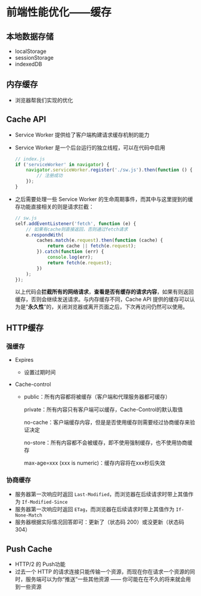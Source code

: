 # 前端性能优化——缓存

## 本地数据存储

- localStorage
- sessionStorage
- indexedDB

## 内存缓存

- 浏览器帮我们实现的优化

## Cache API

- Service Worker  提供给了客户端构建请求缓存机制的能力

- Service Worker 是一个后台运行的独立线程，可以在代码中启用

  ```javascript
  // index.js
  if ('serviceWorker' in navigator) {
      navigator.serviceWorker.register('./sw.js').then(function () {
          // 注册成功
      });
  }
  ```

- 之后需要处理一些 Service Worker 的生命周期事件，而其中与这里提到的缓存功能直接相关的则是请求拦截：

  ```javascript
  // sw.js
  self.addEventListener('fetch', function (e) {
      // 如果有cache则直接返回，否则通过fetch请求
      e.respondWith(
          caches.match(e.request).then(function (cache) {
              return cache || fetch(e.request);
          }).catch(function (err) {
              console.log(err);
              return fetch(e.request);
          })
      );
  });
  ```

  以上代码会**拦截所有的网络请求**，**查看是否有缓存的请求内容**，如果有则返回缓存，否则会继续发送请求。与内存缓存不同，Cache API 提供的缓存可以认为是“**永久性**”的，关闭浏览器或离开页面之后，下次再访问仍然可以使用。

## HTTP缓存

### 强缓存

- Expires

  - 设置过期时间

- Cache-control

  - public：所有内容都将被缓存（客户端和代理服务器都可缓存）

    private：所有内容只有客户端可以缓存，Cache-Control的默认取值

    no-cache：客户端缓存内容，但是是否使用缓存则需要经过协商缓存来验证决定

    no-store：所有内容都不会被缓存，即不使用强制缓存，也不使用协商缓存

    max-age=xxx (xxx is numeric)：缓存内容将在xxx秒后失效

### 协商缓存

- 服务器第一次响应时返回 `Last-Modified`，而浏览器在后续请求时带上其值作为 `If-Modified-Since`
- 服务器第一次响应时返回 `ETag`，而浏览器在后续请求时带上其值作为 `If-None-Match`
- 服务器根据实际情况回答即可：更新了（状态码 200）或没更新（状态码 304）

## Push Cache

- HTTP/2 的 Push功能
- 过去一个 HTTP 的请求连接只能传输一个资源，而现在你在请求一个资源的同时，服务端可以为你“推送”一些其他资源 —— 你可能在在不久的将来就会用到一些资源
